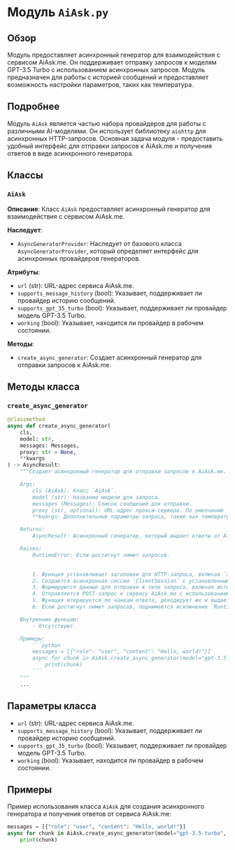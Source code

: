# Модуль `AiAsk.py`

## Обзор

Модуль предоставляет асинхронный генератор для взаимодействия с сервисом AiAsk.me. Он поддерживает отправку запросов к моделям GPT-3.5 Turbo с использованием асинхронных запросов. Модуль предназначен для работы с историей сообщений и предоставляет возможность настройки параметров, таких как температура.

## Подробнее

Модуль `AiAsk` является частью набора провайдеров для работы с различными AI-моделями. Он использует библиотеку `aiohttp` для асинхронных HTTP-запросов. Основная задача модуля - предоставить удобный интерфейс для отправки запросов к AiAsk.me и получения ответов в виде асинхронного генератора.

## Классы

### `AiAsk`

**Описание**: Класс `AiAsk` предоставляет асинхронный генератор для взаимодействия с сервисом AiAsk.me.

**Наследует**:
- `AsyncGeneratorProvider`: Наследует от базового класса `AsyncGeneratorProvider`, который определяет интерфейс для асинхронных провайдеров генераторов.

**Атрибуты**:
- `url` (str): URL-адрес сервиса AiAsk.me.
- `supports_message_history` (bool): Указывает, поддерживает ли провайдер историю сообщений.
- `supports_gpt_35_turbo` (bool): Указывает, поддерживает ли провайдер модель GPT-3.5 Turbo.
- `working` (bool): Указывает, находится ли провайдер в рабочем состоянии.

**Методы**:
- `create_async_generator`: Создает асинхронный генератор для отправки запросов к AiAsk.me.

## Методы класса

### `create_async_generator`

```python
@classmethod
async def create_async_generator(
    cls,
    model: str,
    messages: Messages,
    proxy: str = None,
    **kwargs
) -> AsyncResult:
    """Создает асинхронный генератор для отправки запросов к AiAsk.me.

    Args:
        cls (AiAsk): Класс `AiAsk`.
        model (str): Название модели для запроса.
        messages (Messages): Список сообщений для отправки.
        proxy (str, optional): URL-адрес прокси-сервера. По умолчанию `None`.
        **kwargs: Дополнительные параметры запроса, такие как температура.

    Returns:
        AsyncResult: Асинхронный генератор, который выдает ответы от AiAsk.me.

    Raises:
        RuntimeError: Если достигнут лимит запросов.

    
        1. Функция устанавливает заголовки для HTTP-запроса, включая `accept`, `origin` и `referer`.
        2. Создается асинхронная сессия `ClientSession` с установленными заголовками.
        3. Формируются данные для отправки в теле запроса, включая историю сообщений, параметры модели и температуру.
        4. Отправляется POST-запрос к сервису AiAsk.me с использованием асинхронной сессии.
        5. Функция итерируется по чанкам ответа, декодирует их и выдает как часть асинхронного генератора.
        6. Если достигнут лимит запросов, поднимается исключение `RuntimeError`.

    Внутренние функции:
        - Отсутствуют.

    Примеры:
        ```python
        messages = [{"role": "user", "content": "Hello, world!"}]
        async for chunk in AiAsk.create_async_generator(model="gpt-3.5-turbo", messages=messages):
            print(chunk)
        ```
    """
    ...
```

## Параметры класса

- `url` (str): URL-адрес сервиса AiAsk.me.
- `supports_message_history` (bool): Указывает, поддерживает ли провайдер историю сообщений.
- `supports_gpt_35_turbo` (bool): Указывает, поддерживает ли провайдер модель GPT-3.5 Turbo.
- `working` (bool): Указывает, находится ли провайдер в рабочем состоянии.

## Примеры

Пример использования класса `AiAsk` для создания асинхронного генератора и получения ответов от сервиса AiAsk.me:

```python
messages = [{"role": "user", "content": "Hello, world!"}]
async for chunk in AiAsk.create_async_generator(model="gpt-3.5-turbo", messages=messages):
    print(chunk)